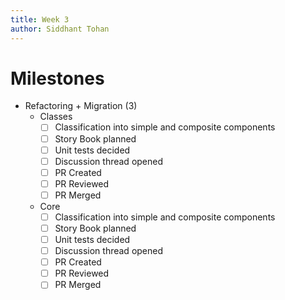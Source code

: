 ```yaml
---
title: Week 3
author: Siddhant Tohan
---
```

# Milestones
- Refactoring + Migration (3)
    - Classes
        - [ ] Classification into simple and composite components  
        - [ ] Story Book planned
        - [ ] Unit tests decided
        - [ ] Discussion thread opened
        - [ ] PR Created
        - [ ] PR Reviewed
        - [ ] PR Merged
    - Core
        - [ ] Classification into simple and composite components  
        - [ ] Story Book planned
        - [ ] Unit tests decided
        - [ ] Discussion thread opened
        - [ ] PR Created
        - [ ] PR Reviewed
        - [ ] PR Merged	